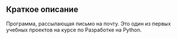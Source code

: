 ## Краткое описание

Программа, рассылающая письмо на почту.
Это один из первых учебных проектов на курсе по Разработке на Python.